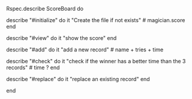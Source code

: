Rspec.describe ScoreBoard do

  describe "#initialize" do
    it "Create the file if not exists" # magician.score
  end

  describe "#view" do
    it "show the score"
  end

  describe "#add" do
    it "add a new record" # name + tries + time

  describe "#check" do
    it "check if the winner has a better time than the 3 records" # time ?
  end

  describe "#replace" do
    it "replace an existing record"
  end

end
